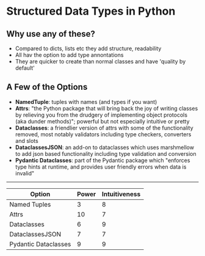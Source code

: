 # Structured Data Types in Python

## Why use any of these?

- Compared to dicts, lists etc they add structure, readability
- All hav the option to add type annontations
- They are quicker to create than normal classes and have 'quality by default'

## A Few of the Options

- **NamedTuple**: tuples with names (and types if you want)
- **Attrs**: "the Python package that will bring back the joy of writing classes by relieving you from the drudgery of implementing object protocols (aka dunder methods)"; powerful but not especially intuitive or pretty
- **Dataclasses**: a friendlier version of attrs with some of the functionality removed, most notably validators including type checkers, converters and slots
- **DataclassesJSON**: an add-on to dataclasses which uses marshmellow to add json based functionality including type validation and conversion
- **Pydantic Dataclasses**: part of the Pydantic package which "enforces type hints at runtime, and provides user friendly errors when data is invalid"

-----------------------------------

| Option          | Power | Intuitiveness |
| --------------- | ----- | ------------- |
| Named Tuples    | 3     | 8             |
| Attrs           | 10    | 7             |
| Dataclasses     | 6     | 9            |
| DataclassesJSON | 7     | 7             |
| Pydantic Dataclasses | 9     | 9             |
